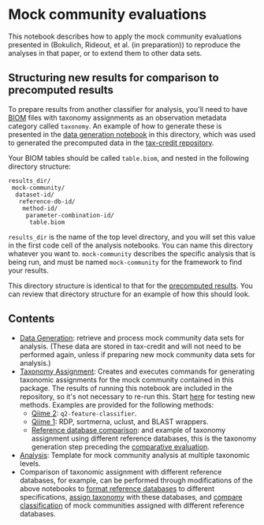 # Mock community evaluations

This notebook describes how to apply the mock community evaluations presented in (Bokulich, Rideout, et al. (in preparation)) to reproduce the analyses in that paper, or to extend them to other data sets. 

## Structuring new results for comparison to precomputed results
To prepare results from another classifier for analysis, you'll need to have [BIOM](http://www.biom-format.org) files with taxonomy assignments as an observation metadata category called ``taxonomy``. An example of how to generate these is presented in the [data generation notebook](./mock-dataset-generation.ipynb) in this directory, which was used to generated the precomputed data in the [tax-credit repository](https://github.com/caporaso-lab/tax-credit/).

Your BIOM tables should be called ``table.biom``, and nested in the following directory structure:

```
results_dir/
 mock-community/
  dataset-id/ 
   reference-db-id/
    method-id/
     parameter-combination-id/
      table.biom
```

``results_dir`` is the name of the top level directory, and you will set this value in the first code cell of the analysis notebooks. You can name this directory whatever you want to. ``mock-community`` describes the specific analysis that is being run, and must be named ``mock-community`` for the framework to find your results.

This directory structure is identical to that for the [precomputed results](https://github.com/caporaso-lab/tax-credit/tree/master/data/precomputed-results). You can review that directory structure for an example of how this should look.

## Contents
* [Data Generation](./dataset-generation.ipynb): retrieve and process mock community data sets for analysis. (These data are stored in tax-credit and will not need to be performed again, unless if preparing new mock community data sets for analysis.)
* [Taxonomy Assignment](./taxonomy-assignment-template.ipynb): Creates and executes commands for generating taxonomic assignments for the mock community contained in this package. The results of running this notebook are included in the repository, so it's not necessary to re-run this. Start [here](./taxonomy-assignment-template.ipynb) for testing new methods. Examples are provided for the following methods:
    * [Qiime 2](./taxonomy-assignment-q2-feature-classifier.ipynb): ``q2-feature-classifier``.
    * [Qiime 1](./taxonomy-assignment-qiime1.ipynb): RDP, sortmerna, uclust, and BLAST wrappers.
    * [Reference database comparison](./evaluate-classification-database-comparison.ipynb): and example of taxonomy assignment using different reference databases, this is the taxonomy generation step preceding the [comparative evaluation](./evaluate-classification-database-comparison.ipynb).
* [Analysis](./evaluate-classification-accuracy.ipynb): Template for mock community analysis at multiple taxonomic levels.
* Comparison of taxonomic assignment with different reference databases, for example, can be performed through modifications of the above notebooks to [format reference databases](./format-reference-databases.ipynb) to different specifications, [assign taxonomy](./generate-tax-assignments-trimmed-dbs.ipynb) with these databases, and [compare classification](./evaluate-classification-database-comparison.ipynb) of mock communities assigned with different reference databases.